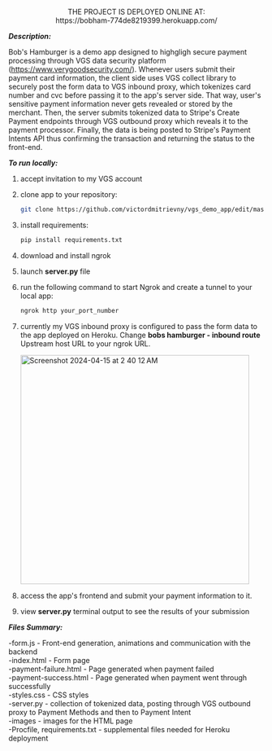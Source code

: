 


<p align="center">
     THE PROJECT IS DEPLOYED ONLINE AT:  <br>
   https://bobham-774de8219399.herokuapp.com/
</p>

_**Description:**_

Bob's Hamburger is a demo app designed to highgligh secure payment processing through VGS data security platform (https://www.verygoodsecurity.com/). 
Whenever users submit their payment card information, the client side uses VGS collect library to securely post the form data to VGS inbound proxy, which tokenizes card number and cvc before passing it to the app's server side.
That way, user's sensitive payment information never gets revealed or stored by the merchant. Then, the server submits tokenized data to Stripe's Create Payment endpoints through VGS outbound proxy which reveals it to the payment processor.
Finally, the data is being posted to Stripe's Payment Intents API thus confirming the transaction and returning the status to the front-end.

_**To run locally:**_ <br>

1. accept invitation to my VGS account
2. clone app to your repository:
   ```bash
   git clone https://github.com/victordmitrievny/vgs_demo_app/edit/master
   ```
3. install requirements:
     ```bash
     pip install requirements.txt
     ```
3. download and install ngrok
4. launch **server.py** file
5. run the following command to start Ngrok and create a tunnel to your local app:
   ```bash
   ngrok http your_port_number
   ```
7. currently my VGS inbound proxy is configured to pass the form data to the app deployed on Heroku. Change **bobs hamburger - inbound route** Upstream host URL to your ngrok URL.

    <img width="450" alt="Screenshot 2024-04-15 at 2 40 12 AM" src="https://github.com/victordmitrievny/vgs_demo_app/assets/125769590/1f5bf31d-d067-4d8a-a5ee-42113f245ab2">



9. access the app's frontend and submit your payment information to it.
10. view **server.py** terminal output to see the results of your submission
 
_**Files Summary:**_ <br>

-form.js - Front-end generation, animations and communication with the backend <br>
-index.html - Form page <br>
-payment-failure.html - Page generated when payment failed <br>
-payment-success.html - Page generated when payment went through successfully <br>
-styles.css - CSS styles <br>
-server.py - collection of tokenized data, posting through VGS outbound proxy to Payment Methods and then to Payment Intent<br>
-images - images for the HTML page <br>
-Procfile, requirements.txt - supplemental files needed for Heroku deployment <br>
 
